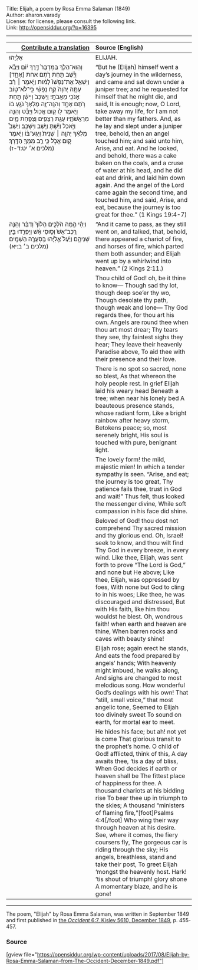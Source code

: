 <html>
<head></head>
<body>
Title: Elijah, a poem by Rosa Emma Salaman (1849)<br />
Author: aharon.varady<br />
License: for license, please consult the following link.<br />
Link: <a href="http://opensiddur.org/?p=16395">http://opensiddur.org/?p=16395</a>
<p />
<hr />

<table style="margin-left: auto;margin-right: auto;" class="draggable">
<thead><tr><th id="x" style="text-align: right;"><a href="/contributing/upload/">Contribute a translation</a></th><th style="text-align: left;">Source (English)</th></tr></thead>
<tbody>
<tr><td style="vertical-align:top;" width="46%">
<div class="liturgy"><span lang="he">
אֵלִיָּהוּ
</span></div></td>
 
<td style="vertical-align:top;" width="53%">
<div class="english">
ELIJAH.
</div></td></tr>


<tr><td style="vertical-align:top;" width="46%">
<div class="liturgy"><span lang="he">
וְהֽוּא־הָלַ֤ךְ בַּמִּדְבָּר֙ דֶּ֣רֶךְ י֔וֹם וַיָּבֹ֕א וַיֵּ֕שֶׁב תַּ֖חַת רֹ֣תֶם אחת [אֶחָ֑ד] וַיִּשְׁאַ֤ל אֶת־נַפְשׁוֹ֙ לָמ֔וּת וַיֹּ֣אמֶר ׀ רַ֗ב עַתָּ֤ה יְהוָה֙ קַ֣ח נַפְשִׁ֔י כִּֽי־לֹא־ט֥וֹב אָנֹכִ֖י מֵאֲבֹתָֽי׃ וַיִּשְׁכַּב֙ וַיִּישַׁ֔ן תַּ֖חַת רֹ֣תֶם אֶחָ֑ד וְהִנֵּֽה־זֶ֤ה מַלְאָךְ֙ נֹגֵ֣עַ בּ֔וֹ וַיֹּ֥אמֶר ל֖וֹ ק֥וּם אֱכֽוֹל׃ וַיַּבֵּ֕ט וְהִנֵּ֧ה מְרַאֲשֹׁתָ֛יו עֻגַ֥ת רְצָפִ֖ים וְצַפַּ֣חַת מָ֑יִם וַיֹּ֣אכַל וַיֵּ֔שְׁתְּ וַיָּ֖שָׁב וַיִּשְׁכָּֽב׃ וַיָּשָׁב֩ מַלְאַ֨ךְ יְהוָ֤ה ׀ שֵׁנִית֙ וַיִּגַּע־בּ֔וֹ וַיֹּ֖אמֶר ק֣וּם אֱכֹ֑ל כִּ֛י רַ֥ב מִמְּךָ֖ הַדָּֽרֶךְ׃ <span class="citation">(מלכים א׳ יט:ד-ז)</span>
</span></div></td>
 
<td style="vertical-align:top;" width="53%">
<div class="english">
“But he (Elijah) himself went a day’s journey in the wilderness, and came and sat down under a juniper tree; and he requested for himself that he might die, and said, It is enough; now, O Lord, take away my life, for I am not better than my fathers. And, as he lay and slept under a juniper tree, behold, then an angel touched him; and said unto him, Arise, and eat. And he looked, and behold, there was a cake baken on the coals, and a cruse of water at his head, and he did eat and drink, and laid him down again. And the angel of the Lord came again the second time, and touched him, and said, Arise, and eat, because the journey is too great for thee.” (1 Kings 19:4-7) 
</div></td></tr>


<tr><td style="vertical-align:top;" width="46%">
<div class="liturgy"><span lang="he">
וַיְהִ֗י הֵ֣מָּה הֹלְכִ֤ים הָלוֹךְ֙ וְדַבֵּ֔ר וְהִנֵּ֤ה רֶֽכֶב־אֵשׁ֙ וְס֣וּסֵי אֵ֔שׁ וַיַּפְרִ֖דוּ בֵּ֣ין שְׁנֵיהֶ֑ם וַיַּ֙עַל֙ אֵ֣לִיָּ֔הוּ בַּֽסְעָרָ֖ה הַשָּׁמָֽיִם׃ <span class="citation">(מלכים ב׳ ב:יא)</span>
</span></div></td>
 
<td style="vertical-align:top;" width="53%">
<div class="english">
“And it came to pass, as they still went on, and talked, that, behold, there appeared a chariot of fire, and horses of fire, which parted them both assunder; and Elijah went up by a whirlwind into heaven.” (2 Kings 2:11.)
</div></td></tr>


<tr><td style="vertical-align:top;" width="46%">
<div class="liturgy"><span lang="he">

</span></div></td>
 
<td style="vertical-align:top;" width="53%">
<div class="english">
Thou child of God! oh, be it thine to know—
Though sad thy lot, though deep soe’er thy wo, 
Though desolate thy path, though weak and lone—
Thy God regards thee, for thou art his own. 
Angels are round thee when thou art most drear; 
Thy tears they see, thy faintest sighs they hear; 
They leave their heavenly Paradise above, 
To aid thee with their presence and their love.
</div></td></tr>


<tr><td style="vertical-align:top;" width="46%">
<div class="liturgy"><span lang="he">

</span></div></td>
 
<td style="vertical-align:top;" width="53%">
<div class="english">
There is no spot so sacred, none so blest, 
As that whereon the holy people rest. 
In grief Elijah laid his weary head 
Beneath a tree; when near his lonely bed 
A beauteous presence stands, whose radiant form, 
Like a bright rainbow after heavy storm, 
Betokens peace; so, most serenely bright, 
His soul is touched with pure, benignant light. 
</div></td></tr>


<tr><td style="vertical-align:top;" width="46%">
<div class="liturgy"><span lang="he">

</span></div></td>
 
<td style="vertical-align:top;" width="53%">
<div class="english">
The lovely form! the mild, majestic mien! 
In which a tender sympathy is seen. 
“Arise, and eat; the journey is too great, 
Thy patience fails thee, trust in God and wait!” 
Thus felt, thus looked the messenger divine, 
While soft compassion in his face did shine. 
</div></td></tr>


<tr><td style="vertical-align:top;" width="46%">
<div class="liturgy"><span lang="he">

</span></div></td>
 
<td style="vertical-align:top;" width="53%">
<div class="english">
Beloved of God! thou dost not comprehend 
Thy sacred mission and thy glorious end. 
Oh, Israel! seek to know, and thou wilt find 
Thy God in every breeze, in every wind. 
Like thee, Elijah, was sent forth to prove 
“The Lord is God,” and none but He above; 
Like thee, Elijah, was oppressed by foes, 
With none but God to cling to in his woes; 
Like thee, he was discouraged and distressed, 
But with His faith, like him thou wouldst he blest. 
Oh, wondrous faith! when earth and heaven are thine, 
When barren rocks and caves with beauty shine! 
</div></td></tr>


<tr><td style="vertical-align:top;" width="46%">
<div class="liturgy"><span lang="he">

</span></div></td>
 
<td style="vertical-align:top;" width="53%">
<div class="english">
Elijah rose; again erect he stands, 
And eats the food prepared by angels’ hands; 
With heavenly might imbued, he walks along, 
And sighs are changed to most melodious song. 
How wonderful God’s dealings with his own! 
That “still, small voice,” that most angelic tone, 
Seemed to Elijah too divinely sweet 
To sound on earth, for mortal ear to meet. 
</div></td></tr>


<tr><td style="vertical-align:top;" width="46%">
<div class="liturgy"><span lang="he">

</span></div></td>
 
<td style="vertical-align:top;" width="53%">
<div class="english">
He hides his face; but ah! not yet is come 
That glorious transit to the prophet’s home. 
O child of God! afflicted, think of this, 
A day awaits thee, ‘tis a day of bliss, 
When God decides if earth or heaven shall be 
The fittest place of happiness for thee.
A thousand chariots at his bidding rise 
To bear thee up in triumph to the skies; 
A thousand “ministers of flaming fire,”[foot]Psalms 4:4[/foot] 
Who wing their way through heaven at his desire. 
See, where it comes, the fiery coursers fly, 
The gorgeous car is riding through the sky; 
His angels, breathless, stand and take their post, 
To greet Elijah ‘mongst the heavenly host. 
Hark! ’tis shout of triumph! glory shone 
A momentary blaze, and he is gone!
</div></td></tr>
</tbody></table>

<hr />

The poem, "Elijah" by Rosa Emma Salaman, was written in September 1849 and first published in <a href="http://web.nli.org.il/sites/JPress/English/Pages/The-Occident-and-American-Jewish-Advocate.aspx">the <em>Occident</em> 6:7, Kislev 5610, December 1849</a>, p. 455-457.

<h3>Source</h3>

[gview file="https://opensiddur.org/wp-content/uploads/2017/08/Elijah-by-Rosa-Emma-Salaman-from-The-Occident-December-1849.pdf"]
</body>
</html>